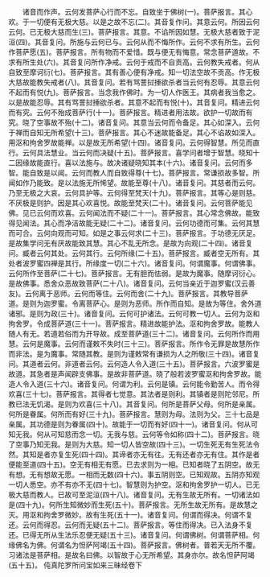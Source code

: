 <!-- { "loadSidebar": true } -->
　　诸音而作声。云何发菩萨心行而不忘。自致坐于佛树(一)。菩萨报言。其心欢。于一切便有无极大慈。以是之故不忘(二)。其音复作问。其意云何。所因云何云何。已无极大慈而生(三)。菩萨报言。其意。不谄所因如慧。无极大慈者致于泥洹(四)。其音复问。所施与云何已与。云何从而不悔所作。云何不求有所生。云何作菩萨愿(五)。菩萨报言。所有物而不爱惜。既与便无有悔意。常念菩萨道故。不求有所生处(六)。其音复问所作净戒。云何于戒而不自贡高。云何教失戒者。何从自致至摩诃衍(七)。菩萨报言。其有善心便有净戒。知一切法空故不贡高。作无极大慈故能教失戒者(八)。其音复问。若有骂詈挝捶欲杀者当云何有忍辱。其意云何不起而有悦(九)。菩萨报言。当念我作佛时。为一切人作医王。其病者我当愈之。以是故能忍辱。其有骂詈挝捶欲杀者。其意不起而有悦(十)。其音复问。精进云何而有究。云何不殆成菩萨行(十一)。菩萨报言。精进者用法故。欲护一切故而有究。晓了空事故不殆(十二)。诸音复问。其意当云何而令备足。其心如深入。云何于禅而自知无所希望(十三)。菩萨报言。其心不迷故能备足。其心不谄故如深入。用沤和拘舍罗故能禅。以是故无所希望(十四)。诸音复问。云何得智慧。所见而直行。云何具法慧业。当云何而决疑(十五)。菩萨报言。喜学问者增于智慧。晓知十二因缘故能直行。喜以法施与。故决诸疑晓知其本(十六)。诸音复问。云何而多智。能自致是以闻。云何而教人而自致得尊(十七)。菩萨报言。常谦损故多智。所闻如作乃能致。是以法施无所悕望。故能至尊(十八)。诸音复问。其慈者而云何。乃至无极之大哀。云何具护等。云何得至梵天(十九)。菩萨报言。其等心是则慈。不厌极是则护。因是其心欢喜悦。故能至梵天(二十)。诸音复问。云何菩萨能见佛。见已云何而欢喜。云何闻法而不疑(二十一)。菩萨报言。其心常念佛故。能致得见闻法。其心而净洁故能无疑(二十二)。诸音复问。云何功德而可集。云何其慧而可合。云何向观而可知。如是之事云何求(二十三)。菩萨报言。于功德无厌足。是故集学问无有厌故能致其慧。其心不乱无所念。是故为向观(二十四)。诸音复问。臧者云何其处。云何其行。云何所缘(二十五)。菩萨报言。臧者空无所有。其处者波罗蜜四禅是其行。所缘度一切(二十六)。诸音复问。何谓魔事。何谓佛事。云何所作至菩萨(二十七)。菩萨报言。无有胆而怯弱。是故为魔事。随摩诃衍心。是故佛事。悉舍众恶故致菩萨(二十八)。诸音复问。云何当亲近于迦罗蜜(汉云善友)。云何离于恶师。云何而等住。云何而舍(二十九)。菩萨报言。其教导菩萨道。是则为迦罗蜜。令离菩萨心。是则为恶师。所作而自知。是故为等住。舍外道诸邪。是则为政(三十)。诸音复问。云何可护诸法。云何可教一切人。云何为沤和拘舍罗。令成菩萨道(三十一)。菩萨报言。精进故能护法。沤和拘舍罗故。能教人随人有无。若道若俗而为开导故。成至菩萨道(三十二)。诸音复问。云何所作而用慧。云何是魔事。云何而谨敕不失时(三十三)。菩萨报言。所作令无罪是故慧所作而非法。是为魔事。常随其教。是则为谨敕常有谦损为人之所敬(三十四)。诸音复问。其道者云何。非道者云何。云何造人令入道(三十五)。菩萨报言。六波罗蜜是故道。其急者是声闻辟支佛事。是故非菩萨道。晓了般若波罗蜜沤和拘舍罗故。能造人令入道(三十六)。诸音复问。何谓为利。云何是镇。云何能令勤苦人。而令得欢喜(三十七)。菩萨报言。其得者七觉意。其法者是则利。其镇者是则陀邻尼。所教已法无饥渴。是则为欢喜(三十八)。其音复问。何所是菩萨父母。何所是亲属。何所是眷属。何所而有好(三十九)。菩萨报言。慧则为母。法则为父。三十七品是亲属。其功德是则为眷属(四十)。故能于一切而有好(四十一)。诸音复问。何从可知无我。何从可知慈而念一切。无我与慈。云何等令如称(四十二)。菩萨报言。晓了空事乃知无我。是则为大慈。知一切人皆空故(四十三)。一切生死无有生死法令然。其知是者亦复生死(四十四)。其谛者亦无有往。无有还者亦无有住。其作是者便能至道(四十五)。空无有相无有愿。已去求则为一相。已知者晓了五阴空。故无有想。无有想故无愿。一相而无数(四十六)。事五阴则空。已知观故。五阴亦知观一切人悉空。亦不有亦不无(四十七)。智慧则为护空。沤和拘舍罗护一切人。已无极大慈而教人。已故可至泥洹(四十八)。诸音复问。无有生故无所有。一切诸法如是(四十九)。何所生知微妙而生死(五十)。菩萨报言。无所生故无所有。是故慧之灭。用沤和拘舍罗微妙。故有生死(五十一)。诸音复问。何谓而得决。何谓不复还。云何而得忍。云何而无疑(五十二)。菩萨报言。等住而得决。已入法身不复还。已得无所从生法乐忍便无疑(五十三)。诸音复问。何谓佛树。何谓菩萨相。何缘佛名为佛。何谓名为怛萨阿竭(五十四)。菩萨报言。佛树者。普若天无所不覆。习诸法是菩萨相。是故名曰佛。以智故于心无所希望。其身亦尔。故名怛萨阿竭(五十五)。
伅真陀罗所问宝如来三昧经卷下
